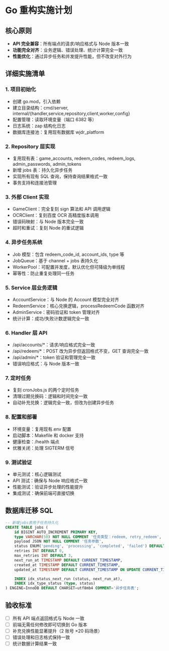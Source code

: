 # Go 重构实施计划

## 核心原则

- **API 完全兼容**：所有端点的请求/响应格式与 Node 版本一致
- **功能完全对齐**：业务逻辑、错误处理、统计计算完全一致
- **性能优化**：通过异步任务和并发提升性能，但不改变对外行为

## 详细实施清单

### 1. 项目初始化

- 创建 go.mod，引入依赖
- 建立目录结构：cmd/server, internal/{handler,service,repository,client,worker,config}
- 配置管理：读取环境变量（端口 6382 等）
- 日志系统：zap 结构化日志
- 数据库连接池：复用现有数据库 wjdr_platform

### 2. Repository 层实现

- 复用现有表：game_accounts, redeem_codes, redeem_logs, admin_passwords, admin_tokens
- 新增 jobs 表：持久化异步任务
- 实现所有现有 SQL 查询，保持查询结果格式一致
- 事务支持和连接池管理

### 3. 外部 Client 实现

- GameClient：完全复刻 sign 算法和 API 调用逻辑
- OCRClient：复刻百度 OCR 高精度版本调用
- 错误码映射：与 Node 版本完全一致
- 超时和重试：复刻 Node 的重试逻辑

### 4. 异步任务系统

- Job 模型：包含 redeem_code_id, account_ids, type 等
- JobQueue：基于 channel + jobs 表持久化
- WorkerPool：可配置并发度，默认优化但可降级为单线程
- 幂等性：防止重复处理同一任务

### 5. Service 层业务逻辑

- AccountService：与 Node 的 Account 模型完全对齐
- RedeemService：核心兑换逻辑，processRedeemCode 函数对齐
- AdminService：密码验证和 token 管理对齐
- 统计计算：成功/失败计数逻辑完全一致

### 6. Handler 层 API

- /api/accounts/\*：请求/响应格式完全一致
- /api/redeem/\*：POST 改为异步但返回格式不变，GET 查询完全一致
- /api/admin/\*：token 验证和管理完全一致
- 错误响应格式：与 Node 版本一致

### 7. 定时任务

- 复刻 cronJobs.js 的两个定时任务
- 清理过期兑换码：逻辑和时间完全一致
- 自动补充兑换：逻辑完全一致，但改为创建异步任务

### 8. 配置和部署

- 环境变量：复用现有.env 配置
- 启动脚本：Makefile 和 docker 支持
- 健康检查：/health 端点
- 优雅关闭：处理 SIGTERM 信号

### 9. 测试验证

- 单元测试：核心逻辑测试
- API 测试：确保与 Node 响应格式一致
- 性能测试：验证异步处理的性能提升
- 集成测试：确保前端可直接切换

## 数据库迁移 SQL

```sql
-- 新增jobs表用于任务持久化
CREATE TABLE jobs (
    id BIGINT AUTO_INCREMENT PRIMARY KEY,
    type VARCHAR(50) NOT NULL COMMENT '任务类型：redeem, retry_redeem',
    payload JSON NOT NULL COMMENT '任务参数',
    status ENUM('pending', 'processing', 'completed', 'failed') DEFAULT 'pending',
    retries INT DEFAULT 0,
    max_retries INT DEFAULT 3,
    next_run_at TIMESTAMP DEFAULT CURRENT_TIMESTAMP,
    created_at TIMESTAMP DEFAULT CURRENT_TIMESTAMP,
    updated_at TIMESTAMP DEFAULT CURRENT_TIMESTAMP ON UPDATE CURRENT_TIMESTAMP,

    INDEX idx_status_next_run (status, next_run_at),
    INDEX idx_type_status (type, status)
) ENGINE=InnoDB DEFAULT CHARSET=utf8mb4 COMMENT='异步任务表';
```

## 验收标准

- [ ] 所有 API 端点返回格式与 Node 一致
- [ ] 前端无需任何修改即可切换到 Go 版本
- [ ] 补充兑换性能显著提升（2 账号 ×20 码场景）
- [ ] 错误处理和日志格式保持一致
- [ ] 统计数据计算结果一致
